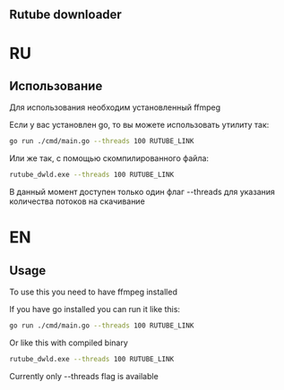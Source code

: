 ## Rutube downloader

# RU

## Использование

Для использования необходим установленный ffmpeg

Если у вас установлен go, то вы можете использовать утилиту так:

````bash
go run ./cmd/main.go --threads 100 RUTUBE_LINK
````

Или же так, с помощью скомпилированного файла:

````bash
rutube_dwld.exe --threads 100 RUTUBE_LINK
````

В данный момент доступен только один флаг --threads для указания количества потоков на скачивание

# EN
## Usage

To use this you need to have ffmpeg installed

If you have go installed you can run it like this:

````bash
go run ./cmd/main.go --threads 100 RUTUBE_LINK
````

Or like this with compiled binary

````bash
rutube_dwld.exe --threads 100 RUTUBE_LINK
````

Currently only --threads flag is available
